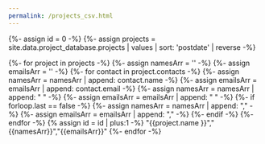 ```yaml
---
permalink: /projects_csv.html
---
```


{%- assign id = 0 -%}
{%- assign projects = site.data.project_database.projects | values | sort: 'postdate' | reverse -%}

{%- for project in projects -%}
  {%- assign namesArr = '' -%}
  {%- assign emailsArr = '' -%}
  {%- for contact in project.contacts -%}
    {%- assign namesArr = namesArr | append: contact.name -%}
    {%- assign emailsArr = emailsArr | append: contact.email -%}
    {%- assign namesArr = namesArr | append: " " -%}
    {%- assign emailsArr = emailsArr | append: " " -%}
    {%- if forloop.last == false -%}
       {%- assign namesArr = namesArr | append: "," -%}
       {%- assign emailsArr = emailsArr | append: "," -%}
    {%- endif -%}
  {%- endfor -%}
  {% assign id = id | plus:1 -%}
  \"{{project.name }}\",\"{{namesArr}}\",\"{{emailsArr}}\"
{%- endfor -%}
